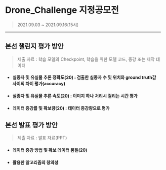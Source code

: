 # Drone_Challenge 지정공모전
> 2021.09.03 ~ 2021.09.16(15시)
***
## 본선 챌린지 평가 방안
> 제출 자료 : 학습 모델의 Checkpoint, 학습을 위한 모델 코드, 증강 또는 제작 데이터
* #### 실종자 및 유실물 추론 정확도(20) : 검출한 실종자 수 및 위치와 ground truth값 사이의 차이 평가(accuracy)
* #### 실종자 및 유실물 추론 속도(20) : 이미지 하나 처리시 걸리는 시간 평가
* #### 데이터 증강률 및 확보량(20) : 데이터 증강량으로 평가

## 본선 발표 평가 방안 
> 제출 자료 : 발표 자료(PPT)
* #### 데이터 증강 방법 및 확보 데이터 품질(20) 
* #### 활용한 알고리즘의 창의성 
